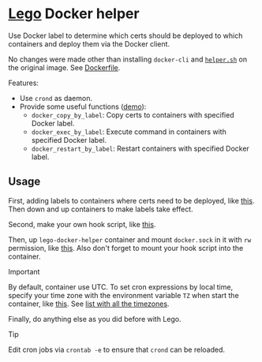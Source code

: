 # [Lego](https://github.com/go-acme/lego) Docker helper

Use Docker label to determine which certs should be deployed to which containers and deploy them via the Docker client.

No changes were made other than installing `docker-cli` and [`helper.sh`](https://github.com/rea1shane/lego-docker-helper/blob/main/helper.sh) on the original image. See [Dockerfile](https://github.com/rea1shane/lego-docker-helper/blob/main/Dockerfile).

Features:

- Use `crond` as daemon.
- Provide some useful functions ([demo](https://github.com/rea1shane/lego-docker-helper/tree/main/demo)):
  - `docker_copy_by_label`: Copy certs to containers with specified Docker label.
  - `docker_exec_by_label`: Execute command in containers with specified Docker label.
  - `docker_restart_by_label`: Restart containers with specified Docker label.

## Usage

First, adding labels to containers where certs need to be deployed, like [this](https://github.com/rea1shane/lego-docker-helper/blob/main/demo/docker-compose.yaml#L14). Then down and up containers to make labels take effect.

Second, make your own hook script, like [this](https://github.com/rea1shane/lego-docker-helper/blob/main/hook.sh.example).

Then, up `lego-docker-helper` container and mount `docker.sock` in it with `rw` permission, like [this](https://github.com/rea1shane/lego-docker-helper/blob/main/demo/docker-compose.yaml#L8). Also don't forget to mount your hook script into the container.

> [!IMPORTANT]
>
> By default, container use UTC. To set cron expressions by local time, specify your time zone with the environment variable `TZ` when start the container, like [this](https://github.com/rea1shane/lego-docker-helper/blob/main/demo/docker-compose.yaml#L6). See [list with all the timezones](https://en.wikipedia.org/wiki/List_of_tz_database_time_zones#List).

Finally, do anything else as you did before with Lego.

> [!TIP]
>
> Edit cron jobs via `crontab -e` to ensure that `crond` can be reloaded.
